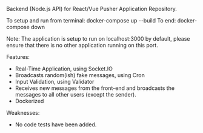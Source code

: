 Backend (Node.js API) for React/Vue Pusher Application Repository.

To setup and run from terminal: docker-compose up --build
To end: docker-compose down

Note: The application is setup to run on localhost:3000 by default, please ensure that there is no other application running on this port.

Features:
* Real-Time Application, using Socket.IO
* Broadcasts random(ish) fake messages, using Cron
* Input Validation, using Validator
* Receives new messages from the front-end and broadcasts the messages to all other users (except the sender).
* Dockerized

Weaknesses:
* No code tests have been added.
